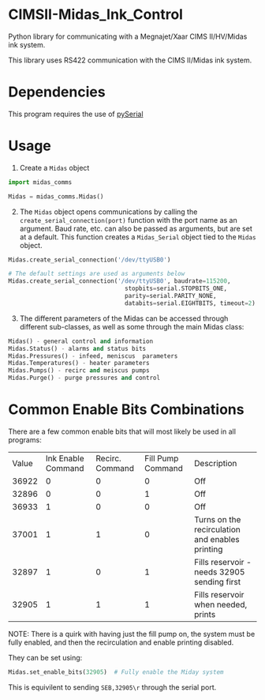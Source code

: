 # CIMSII-Midas_Ink_Control
Python library for communicating with a Megnajet/Xaar CIMS II/HV/Midas ink system.

This library uses RS422 communication with the CIMS II/Midas ink system.

# Dependencies

This program requires the use of [pySerial](https://github.com/pyserial/pyserial)

# Usage

1) Create a ``Midas`` object
``` python
import midas_comms

Midas = midas_comms.Midas()
```
2) The ``Midas`` object opens communications by calling the ``create_serial_connection(port)`` function with the port name as an argument. Baud rate, etc. can also be passed as arguments, but are set at a default. This function creates a ``Midas_Serial`` object tied to the ``Midas`` object.

``` python
Midas.create_serial_connection('/dev/ttyUSB0')

# The default settings are used as arguments below
Midas.create_serial_connection('/dev/ttyUSB0', baudrate=115200,
                                 stopbits=serial.STOPBITS_ONE,
                                 parity=serial.PARITY_NONE,
                                 databits=serial.EIGHTBITS, timeout=2):
```
3) The different parameters of the Midas can be accessed through different sub-classes, as well as some through the main Midas class:

``` python
Midas() - general control and information
Midas.Status() - alarms and status bits
Midas.Pressures() - infeed, meniscus  parameters
Midas.Temperatures() - heater parameters
Midas.Pumps() - recirc and meiscus pumps
Midas.Purge() - purge pressures and control
```

# Common Enable Bits Combinations

There are a few common enable bits that will most likely be used in all programs:

|   |   |   |   |   |
|---|---|---|---|---|
|Value|Ink Enable Command|Recirc.  Command|Fill Pump Command|Description|
|36922|0|0|0|Off|
|32896|0|0|1|Off|
|36933|1|0|0|Off|
|37001|1|1|0|Turns on the recirculation and enables printing|
|32897|1|0|1|Fills reservoir - needs 32905 sending first|
|32905|1|1|1|Fills reservoir when needed, prints|

NOTE: There is a quirk with having just the fill pump on, the system must be fully enabled, and then the recirculation and enable printing disabled.

They can be set using:

``` python
Midas.set_enable_bits(32905)  # Fully enable the Miday system
```

This is equivilent to sending ``SEB,32905\r`` through the serial port.